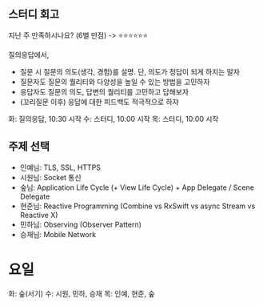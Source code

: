 ## 스터디 회고
지난 주 만족하시나요? (6별 만점)
-> ⭐️⭐️⭐️⭐️⭐️⭐️

질의응답에서,
  - 질문 시 질문의 의도(생각, 경험)를 설명. 단, 의도가 정답이 되게 하지는 말자
  - 질문자도 질문의 퀄리티와 다양성을 높일 수 있는 방법을 고민하자
  - 응답자도 질문의 의도, 답변의 퀄리티를 고민하고 답해보자
  - (꼬리질문 이후) 응답에 대한 피드백도 적극적으로 하쟈

화: 질의응답, 10:30 시작
수: 스터디, 10:00 시작
목: 스터디, 10:00 시작

## 주제 선택

- 인예님: TLS, SSL, HTTPS
- 시원님: Socket 통신
- 숲님: Application Life Cycle (+ View Life Cycle) + App Delegate / Scene Delegate
- 현준님: Reactive Programming (Combine vs RxSwift vs async Stream vs Reactive X)
- 민하님: Observing (Observer Pattern)
- 승재님: Mobile Network

# 요일

화: 숲(서기)
수: 시원, 민하, 승재
목: 인예, 현준, 숲
